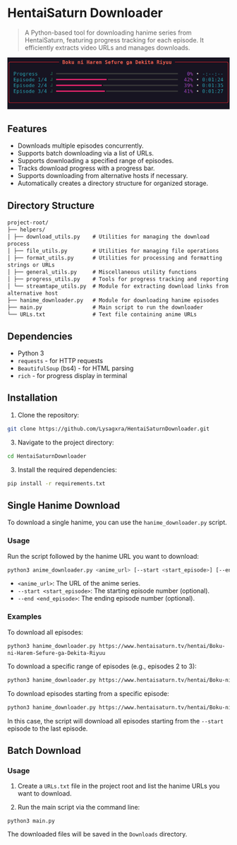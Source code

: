# HentaiSaturn Downloader

> A Python-based tool for downloading hanime series from HentaiSaturn, featuring progress tracking for each episode. It efficiently extracts video URLs and manages downloads.

![Screenshot](https://github.com/Lysagxra/HentaiSaturnDownloader/blob/68d64c2b3b2bf2328f1e8ce1bb7a297f87c20692/misc/Screenshot.png)

## Features

- Downloads multiple episodes concurrently.
- Supports batch downloading via a list of URLs.
- Supports downloading a specified range of episodes.
- Tracks download progress with a progress bar.
- Supports downloading from alternative hosts if necessary.
- Automatically creates a directory structure for organized storage.

## Directory Structure
```
project-root/
├── helpers/
│ ├── download_utils.py    # Utilities for managing the download process
│ ├── file_utils.py        # Utilities for managing file operations
│ ├── format_utils.py      # Utilities for processing and formatting strings or URLs
│ ├── general_utils.py     # Miscellaneous utility functions
│ ├── progress_utils.py    # Tools for progress tracking and reporting
│ └── streamtape_utils.py  # Module for extracting download links from alternative host
├── hanime_downloader.py   # Module for downloading hanime episodes
├── main.py                # Main script to run the downloader
└── URLs.txt               # Text file containing anime URLs
```

## Dependencies

- Python 3
- `requests` - for HTTP requests
- `BeautifulSoup` (bs4) - for HTML parsing
- `rich` - for progress display in terminal

## Installation

1. Clone the repository:

```bash
git clone https://github.com/Lysagxra/HentaiSaturnDownloader.git
```

3. Navigate to the project directory:

```bash
cd HentaiSaturnDownloader
```

3. Install the required dependencies:

```bash
pip install -r requirements.txt
```

## Single Hanime Download

To download a single hanime, you can use the `hanime_downloader.py` script.

### Usage

Run the script followed by the hanime URL you want to download:

```bash
python3 anime_downloader.py <anime_url> [--start <start_episode>] [--end <end_episode>]
```

- `<anime_url>`: The URL of the anime series.
- `--start <start_episode>`: The starting episode number (optional).
- `--end <end_episode>`: The ending episode number (optional).

### Examples

To download all episodes:
```
python3 hanime_downloader.py https://www.hentaisaturn.tv/hentai/Boku-ni-Harem-Sefure-ga-Dekita-Riyuu
```

To download a specific range of episodes (e.g., episodes 2 to 3):
```bash
python3 hanime_downloader.py https://www.hentaisaturn.tv/hentai/Boku-ni-Harem-Sefure-ga-Dekita-Riyuu --start 2 --end 3
```

To download episodes starting from a specific episode:
```bash
python3 hanime_downloader.py https://www.hentaisaturn.tv/hentai/Boku-ni-Harem-Sefure-ga-Dekita-Riyuu --start 2
```
In this case, the script will download all episodes starting from the `--start` episode to the last episode.

## Batch Download

### Usage

1. Create a `URLs.txt` file in the project root and list the hanime URLs you want to download.

2. Run the main script via the command line:

```
python3 main.py
```

The downloaded files will be saved in the `Downloads` directory.
